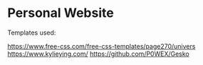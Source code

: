 # Personal Website

Templates used:

https://www.free-css.com/free-css-templates/page270/univers
https://www.kylieying.com/
https://github.com/P0WEX/Gesko
